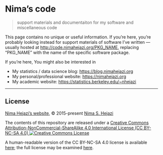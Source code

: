 
<!-- README.md is generated from README.Rmd. Please edit that file -->

# Nima’s code

> support materials and documentaiton for my software and miscellaneous
> code

This page contains no unique or useful information. If you’re here,
you’re probably looking instead for support materials of software I’ve
written — usually hosted at <http://code.nimahejazi.org/PKG_NAME>,
replacing “PKG\_NAME” with the name of the specific software package.

If you’re here, You might also be interested in

  - My statistics / data science blog: <https://blog.nimahejazi.org>
  - My personal/professional website: <https://nimahejazi.org>
  - My academic website: <https://statistics.berkeley.edu/~nhejazi>

-----

## License

[Nima Hejazi’s website](https://nimahejazi.org), © 2015-present [Nima S.
Hejazi](https://nimahejazi.org)

The contents of this repository are released under a <a rel="license"
href="http://creativecommons.org/licenses/by-nc-sa/4.0/">Creative
Commons Attribution-NonCommercial-ShareAlike 4.0 International License
(CC BY-NC-SA 4.0)
<a rel="license" href="http://creativecommons.org/licenses/by-nc-sa/4.0/"><img
alt="Creative Commons License"
style="border-width:0"
src="https://i.creativecommons.org/l/by-nc-sa/4.0/80x15.png" /></a>

A human-readable version of the CC BY-NC-SA 4.0 license is available
[here](https://creativecommons.org/licenses/by-nc-sa/4.0/); the full
license may be examined
[here](https://creativecommons.org/licenses/by-nc-sa/4.0/legalcode).
